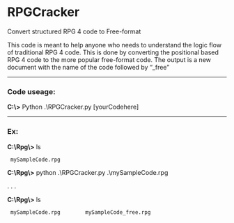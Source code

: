 # RPGCracker
Convert structured RPG 4  code to Free-format 

This code is meant to help anyone who needs to understand the logic flow of traditional RPG 4 code. This is done by converting the positional based RPG 4 code to the more popular free-format code. The output is a new document with the name of the code followed by “_free”
___
### Code useage:

**C:\\>**    Python    .\\RPGCracker.py    [yourCodehere]
___
### Ex:
**C:\\Rpg\\>** ls

     mySampleCode.rpg

**C:\\Rpg\\>** python    .\\RPGCracker.py    .\\mySampleCode.rpg

  . . .

**C:\\Rpg\\>** ls

     mySampleCode.rpg        mySampleCode_free.rpg
